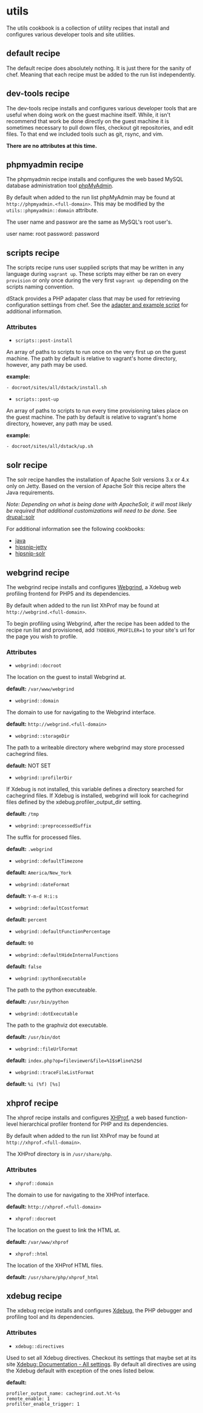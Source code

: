 utils
=====

The utils cookbook is a collection of utility recipes that install and configures
various developer tools and site utilities.

default recipe
--------------

The default recipe does absolutely nothing. It is just there for the sanity of
chef. Meaning that each recipe must be added to the run list independently.

dev-tools recipe
----------------

The dev-tools recipe installs and configures various developer tools that are
useful when doing work on the guest machine itself. While, it isn't recommend
that work be done directly on the guest machine it is sometimes necessary to
pull down files, checkout git repositories, and edit files. To that end we
included tools such as git, rsync, and vim.

**There are no attributes at this time.**

phpmyadmin recipe
-----------------

The phpmyadmin recipe installs and configures the web based MySQL database
administration tool [phpMyAdmin](http://www.phpmyadmin.net/home_page/index.php).

By default when added to the run list phpMyAdmin may be found at
`http://phpmyadmin.<full-domain>`. This may be modified by the
`utils::phpmyadmin::domain` attribute.

The user name and passwor are the same as MySQL's root user's.

user name: root
password: password

scripts recipe
--------------

The scripts recipe runs user supplied scripts that may be written in any language
during `vagrant up`. These scripts may either be ran on every `provision` or only
once during the very first `vagrant up` depending on the scripts naming
convention.

dStack provides a PHP adapater class that may be used for retrieving
configuration settiings from chef. See the [adapter and example script](../../../dstack/scripts)
for additional information.

### Attributes

   * `scripts::post-install`

   An array of paths to scripts to run once on the very first up on the guest
   machine. The path by default is relative to vagrant's home directory, however,
   any path may be used.

   **example:**
   ```
   - docroot/sites/all/dstack/install.sh
   ```

   * `scripts::post-up`

   An array of paths to scripts to run every time provisioning takes place on
   the guest machine. The path by default is relative to vagrant's home directory, however,
   any path may be used.

   **example:**
   ```
   - docroot/sites/all/dstack/up.sh
   ```

solr recipe
-----------

The solr recipe handles the installation of Apache Solr versions 3.x or 4.x
only on Jetty. Based on the version of Apache Solr this recipe alters the Java
requirements.

*Note: Depending on what is being done with ApacheSolr, it will most likely be
required that additional customizations will need to be done.* See [drupal::solr](../drupal#solr-recipe)


For additional information see the following cookbooks:

* [java](../../berks-cookbooks/java)
* [hipsnip-jetty](../../berks-cookbooks/hipsnip-jetty)
* [hipsnip-solr](../../berks-cookbooks/hipsnip-solr)

webgrind recipe
---------------

The webgrind recipe installs and configures [Webgrind](https://github.com/jokkedk/webgrind),
a Xdebug web profiling frontend for PHP5 and its dependencies.

By default when added to the run list XhProf may be found at
`http://webgrind.<full-domain>`.

To begin profiling using Webgrind, after the recipe has been added to the
recipe run list and provisioned, add `?XDEBUG_PROFILER=1` to your site's url
for the page you wish to profile.

### Attributes

   * `webgrind::docroot`

   The location on the guest to install Webgrind at.

   **default:** `/var/www/webgrind`

   * `webgrind::domain`

   The domain to use for navigating to the Webgrind interface.

   **default:** `http://webgrind.<full-domain>`

   * `webgrind::storageDir`

   The path to a writeable directory where webgrind may store processed
   cachegrind files.

  **default:** NOT SET

   * `webgrind::profilerDir`

   If Xdebug is not installed, this variable defines a directory searched for
   cachegrind files. If Xdebug is installed, webgrind will look for cachegrind
   files defined by the xdebug.profiler_output_dir setting.

   **default:** `/tmp`

   * `webgrind::preprocessedSuffix`

   The suffix for processed files.

   **default:** `.webgrind`

   * `webgrind::defaultTimezone`

   **default:** `America/New_York`

   * `webgrind::dateFormat`

   **default:** `Y-m-d H:i:s`

   * `webgrind::defaultCostformat`

   **default:** `percent`

   * `webgrind::defaultFunctionPercentage`

   **default:** `90`

   * `webgrind::defaultHideInternalFunctions`

   **default:** `false`

   * `webgrind::pythonExecutable`

   The path to the python executeable.

   **default:** `/usr/bin/python`

   * `webgrind::dotExecutable`

   The path to the graphviz dot executable.

   **default:** `/usr/bin/dot`

   * `webgrind::fileUrlFormat`

   **default:** `index.php?op=fileviewer&file=%1$s#line%2$d`

   * `webgrind::traceFileListFormat`

   **default:** `%i (%f) [%s]`

xhprof recipe
-------------

The xhprof recipe installs and configures [XHProf](https://github.com/phacility/xhprof),
a web based function-level hierarchical profiler frontend for PHP and its
dependencies.

By default when added to the run list XhProf may be found at
`http://xhprof.<full-domain>`.

The XHProf directory is in `/usr/share/php`.

### Attributes

   * `xhprof::domain`

   The domain to use for navigating to the XHProf interface.

   **default:** `http://xhprof.<full-domain>`

   * `xhprof::docroot`

   The location on the guest to link the HTML at.

   **default:** `/var/www/xhprof`

   * `xhprof::html`

   The location of the XHProf HTML files.

   **default:** `/usr/share/php/xhprof_html`

xdebug recipe
-------------

The xdebug recipe installs and configures [Xdebug](http://xdebug.org/),
the PHP debugger and profiling tool and its dependencies.

### Attributes

   * `xdebug::directives`

   Used to set all Xdebug directives. Checkout its settings that maybe set
   at its site [Xdebug: Documentation - All settings](http://xdebug.org/docs/all_settings).
   By default all directives are using the Xdebug default with exception of the
   ones listed below.

   **default:**
   ```
   profiler_output_name: cachegrind.out.%t-%s
   remote_enable: 1
   profilter_enable_trigger: 1
   ```
